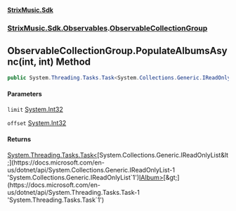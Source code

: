 #### [StrixMusic.Sdk](./index.md 'index')
### [StrixMusic.Sdk.Observables](./StrixMusic-Sdk-Observables.md 'StrixMusic.Sdk.Observables').[ObservableCollectionGroup](./StrixMusic-Sdk-Observables-ObservableCollectionGroup.md 'StrixMusic.Sdk.Observables.ObservableCollectionGroup')
## ObservableCollectionGroup.PopulateAlbumsAsync(int, int) Method
```csharp
public System.Threading.Tasks.Task<System.Collections.Generic.IReadOnlyList<StrixMusic.Sdk.Interfaces.IAlbum>> PopulateAlbumsAsync(int limit, int offset=0);
```
#### Parameters
<a name='StrixMusic-Sdk-Observables-ObservableCollectionGroup-PopulateAlbumsAsync(int_int)-limit'></a>
`limit` [System.Int32](https://docs.microsoft.com/en-us/dotnet/api/System.Int32 'System.Int32')  
  
<a name='StrixMusic-Sdk-Observables-ObservableCollectionGroup-PopulateAlbumsAsync(int_int)-offset'></a>
`offset` [System.Int32](https://docs.microsoft.com/en-us/dotnet/api/System.Int32 'System.Int32')  
  
#### Returns
[System.Threading.Tasks.Task&lt;](https://docs.microsoft.com/en-us/dotnet/api/System.Threading.Tasks.Task-1 'System.Threading.Tasks.Task`1')[System.Collections.Generic.IReadOnlyList&lt;](https://docs.microsoft.com/en-us/dotnet/api/System.Collections.Generic.IReadOnlyList-1 'System.Collections.Generic.IReadOnlyList`1')[IAlbum](./StrixMusic-Sdk-Interfaces-IAlbum.md 'StrixMusic.Sdk.Interfaces.IAlbum')[&gt;](https://docs.microsoft.com/en-us/dotnet/api/System.Collections.Generic.IReadOnlyList-1 'System.Collections.Generic.IReadOnlyList`1')[&gt;](https://docs.microsoft.com/en-us/dotnet/api/System.Threading.Tasks.Task-1 'System.Threading.Tasks.Task`1')  
